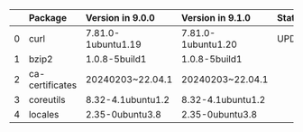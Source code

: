 <!-- markdown-link-check-disable -->

|    | Package         | Version in 9.0.0   | Version in 9.1.0   | Status   |
|---:|:----------------|:-------------------|:-------------------|:---------|
|  0 | curl            | 7.81.0-1ubuntu1.19 | 7.81.0-1ubuntu1.20 | UPDATED  |
|  1 | bzip2           | 1.0.8-5build1      | 1.0.8-5build1      |          |
|  2 | ca-certificates | 20240203~22.04.1   | 20240203~22.04.1   |          |
|  3 | coreutils       | 8.32-4.1ubuntu1.2  | 8.32-4.1ubuntu1.2  |          |
|  4 | locales         | 2.35-0ubuntu3.8    | 2.35-0ubuntu3.8    |          |